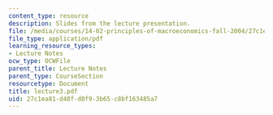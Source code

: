 ```yaml
---
content_type: resource
description: Slides from the lecture presentation.
file: /media/courses/14-02-principles-of-macroeconomics-fall-2004/27c1ea81d48fd0f93b65c8bf163485a7_lecture3.pdf
file_type: application/pdf
learning_resource_types:
- Lecture Notes
ocw_type: OCWFile
parent_title: Lecture Notes
parent_type: CourseSection
resourcetype: Document
title: lecture3.pdf
uid: 27c1ea81-d48f-d0f9-3b65-c8bf163485a7
---
```

